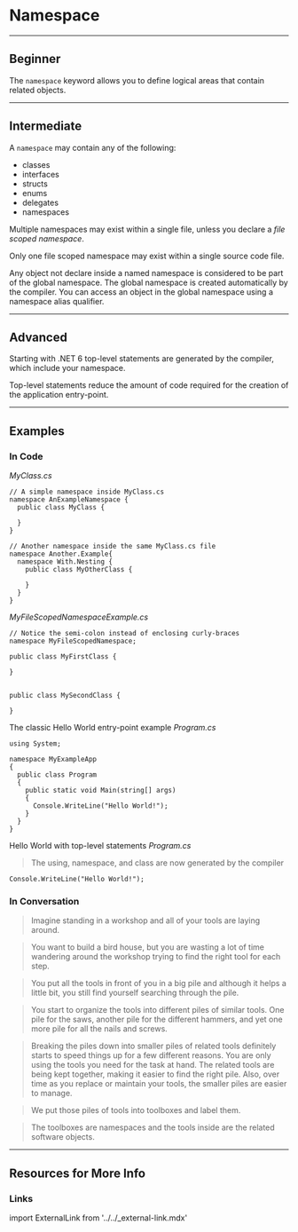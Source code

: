 # Namespace

---

## Beginner

The `namespace` keyword allows you to define logical areas that contain related objects.

---

## Intermediate

A `namespace` may contain any of the following:

- classes
- interfaces
- structs
- enums
- delegates
- namespaces

Multiple namespaces may exist within a single file, unless you declare a _file scoped namespace_.

Only one file scoped namespace may exist within a single source code file.

Any object not declare inside a named namespace is considered to be part of the global namespace. The global namespace is created automatically by the compiler. You can access an object in the global namespace using a namespace alias qualifier.

---

## Advanced

Starting with .NET 6 top-level statements are generated by the compiler, which include your namespace.

Top-level statements reduce the amount of code required for the creation of the application entry-point.

---

## Examples

### In Code

*MyClass.cs*
```
// A simple namespace inside MyClass.cs
namespace AnExampleNamespace {
  public class MyClass {

  }
}

// Another namespace inside the same MyClass.cs file
namespace Another.Example{
  namespace With.Nesting {
    public class MyOtherClass {

    }
  }
}
```

*MyFileScopedNamespaceExample.cs*
```
// Notice the semi-colon instead of enclosing curly-braces
namespace MyFileScopedNamespace;

public class MyFirstClass {

}


public class MySecondClass {

}

```

The classic Hello World entry-point example *Program.cs*
```
using System;

namespace MyExampleApp
{
  public class Program
  {
    public static void Main(string[] args)
    {
      Console.WriteLine("Hello World!");
    }
  }
}
```

Hello World with top-level statements *Program.cs*
> The using, namespace, and class are now generated by the compiler

```
Console.WriteLine("Hello World!");
```

### In Conversation

> Imagine standing in a workshop and all of your tools are laying around.

>You want to build a bird house, but you are wasting a lot of time wandering around the workshop trying to find the right tool for each step.

>You put all the tools in front of you in a big pile and although it helps a little bit, you still find yourself searching through the pile.

> You start to organize the tools into different piles of similar tools. One pile for the saws, another pile for the different hammers, and yet one more pile for all the nails and screws.

> Breaking the piles down into smaller piles of related tools definitely starts to speed things up for a few different reasons. You are only using the tools you need for the task at hand. The related tools are being kept together, making it easier to find the right pile. Also, over time as you replace or maintain your tools, the smaller piles are easier to manage.

> We put those piles of tools into toolboxes and label them.

> The toolboxes are namespaces and the tools inside are the related software objects.

---

## Resources for More Info

### Links

import ExternalLink from '../../_external-link.mdx'

<ExternalLink
  href="https://docs.microsoft.com/en-us/dotnet/csharp/fundamentals/types/namespaces"
  label="C# Documentation - Namespaces"
/>
